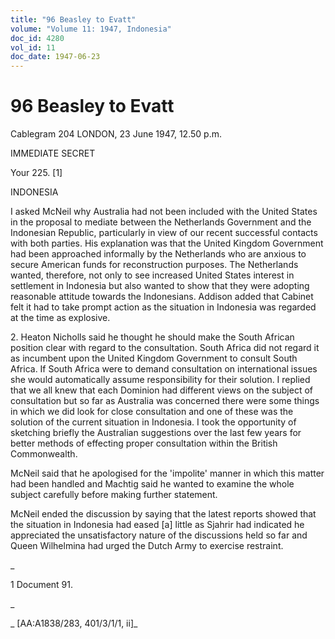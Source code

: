 ```yaml
---
title: "96 Beasley to Evatt"
volume: "Volume 11: 1947, Indonesia"
doc_id: 4280
vol_id: 11
doc_date: 1947-06-23
---
```


# 96 Beasley to Evatt

Cablegram 204 LONDON, 23 June 1947, 12.50 p.m.

IMMEDIATE SECRET

Your 225. [1]

INDONESIA

I asked McNeil why Australia had not been included with the United States in the proposal to mediate between the Netherlands Government and the Indonesian Republic, particularly in view of our recent successful contacts with both parties. His explanation was that the United Kingdom Government had been approached informally by the Netherlands who are anxious to secure American funds for reconstruction purposes. The Netherlands wanted, therefore, not only to see increased United States interest in settlement in Indonesia but also wanted to show that they were adopting reasonable attitude towards the Indonesians. Addison added that Cabinet felt it had to take prompt action as the situation in Indonesia was regarded at the time as explosive.

2\. Heaton Nicholls said he thought he should make the South African position clear with regard to the consultation. South Africa did not regard it as incumbent upon the United Kingdom Government to consult South Africa. If South Africa were to demand consultation on international issues she would automatically assume responsibility for their solution. I replied that we all knew that each Dominion had different views on the subject of consultation but so far as Australia was concerned there were some things in which we did look for close consultation and one of these was the solution of the current situation in Indonesia. I took the opportunity of sketching briefly the Australian suggestions over the last few years for better methods of effecting proper consultation within the British Commonwealth.

McNeil said that he apologised for the 'impolite' manner in which this matter had been handled and Machtig said he wanted to examine the whole subject carefully before making further statement.

McNeil ended the discussion by saying that the latest reports showed that the situation in Indonesia had eased [a] little as Sjahrir had indicated he appreciated the unsatisfactory nature of the discussions held so far and Queen Wilhelmina had urged the Dutch Army to exercise restraint.

_

1 Document 91.

_

_ [AA:A1838/283, 401/3/1/1, ii]_
